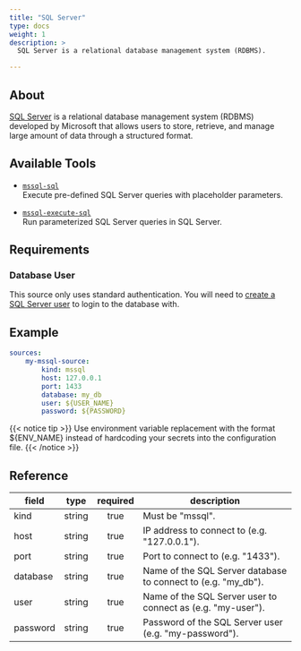 ```yaml
---
title: "SQL Server"
type: docs
weight: 1
description: >
  SQL Server is a relational database management system (RDBMS).

---
```


## About

[SQL Server][mssql-docs] is a relational database management system (RDBMS)
developed by Microsoft that allows users to store, retrieve, and manage large
amount of data through a structured format.

[mssql-docs]: https://www.microsoft.com/en-us/sql-server

## Available Tools

- [`mssql-sql`](../tools/mssql/mssql-sql.md)  
  Execute pre-defined SQL Server queries with placeholder parameters.

- [`mssql-execute-sql`](../tools/mssql/mssql-execute-sql.md)  
  Run parameterized SQL Server queries in SQL Server.

## Requirements

### Database User

This source only uses standard authentication. You will need to [create a
SQL Server user][mssql-users] to login to the database with.

[mssql-users]: https://learn.microsoft.com/en-us/sql/relational-databases/security/authentication-access/create-a-database-user?view=sql-server-ver16

## Example

```yaml
sources:
    my-mssql-source:
        kind: mssql
        host: 127.0.0.1
        port: 1433
        database: my_db
        user: ${USER_NAME}
        password: ${PASSWORD}
```

{{< notice tip >}}
Use environment variable replacement with the format ${ENV_NAME}
instead of hardcoding your secrets into the configuration file.
{{< /notice >}}

## Reference

| **field** | **type** | **required** | **description**                                                        |
|-----------|:--------:|:------------:|------------------------------------------------------------------------|
| kind      |  string  |     true     | Must be "mssql".                                                       |
| host      |  string  |     true     | IP address to connect to (e.g. "127.0.0.1").                           |
| port      |  string  |     true     | Port to connect to (e.g. "1433").                                      |
| database  |  string  |     true     | Name of the SQL Server database to connect to (e.g. "my_db").          |
| user      |  string  |     true     | Name of the SQL Server user to connect as (e.g. "my-user").            |
| password  |  string  |     true     | Password of the SQL Server user (e.g. "my-password").                  |
